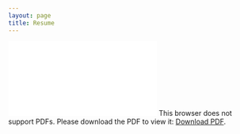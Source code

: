 ```yaml
---
layout: page
title: Resume
---
```


<object data="/img/peter-delia-resume.pdf" type="application/pdf" width="800px" height="1000px">
    <embed src="/img/peter-delia-resume.pdf">
        This browser does not support PDFs. Please download the PDF to view it: <a href="/img/peter-delia-resume.pdf">Download PDF</a>.</p>
    </embed>
</object>